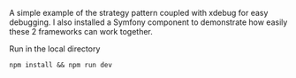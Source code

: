 A simple example of the strategy pattern coupled with xdebug for easy debugging.  I also installed a Symfony component to demonstrate how easily these 2 frameworks can work together.

Run in the local directory
```
npm install && npm run dev

